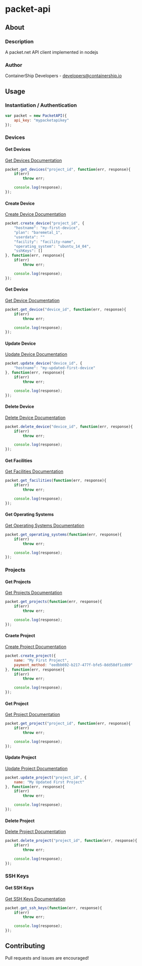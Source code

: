 # packet-api

## About

### Description
A packet.net API client implemented in nodejs

### Author
ContainerShip Developers - developers@containership.io

## Usage

### Instantiation / Authentication
```javascript
var packet = new PacketAPI({
    api_key: "mypacketapikey"
});
```

### Devices

#### Get Devices
[Get Devices Documentation](https://www.packet.net/dev/api/#devices-devices-get)
```javascript
packet.get_devices("project_id", function(err, response){
    if(err)
        throw err;

    console.log(response);
});
```

#### Create Device
[Create Device Documentation](https://www.packet.net/dev/api/#devices-devices-post)
```javascript
packet.create_device("project_id", {
    "hostname": "my-first-device",
    "plan": "baremetal_1",
    "userdata": ""
    "facility": "facility-name",
    "operating_system": "ubuntu_14_04",
    "sshKeys": []
}, function(err, response){
    if(err)
        throw err;

    console.log(response);
});
```

#### Get Device
[Get Device Documentation](https://www.packet.net/dev/api/#devices-device-get)
```javascript
packet.get_device("device_id", function(err, response){
    if(err)
        throw err;

    console.log(response);
});
```

#### Update Device
[Update Device Documentation](https://www.packet.net/dev/api/#devices-device-patch)
```javascript
packet.update_device("device_id", {
    "hostname": "my-updated-first-device"
}, function(err, response){
    if(err)
        throw err;

    console.log(response);
});
```

#### Delete Device
[Delete Device Documentation](https://www.packet.net/dev/api/#devices-device-delete)
```javascript
packet.delete_device("device_id", function(err, response){
    if(err)
        throw err;

    console.log(response);
});
```

#### Get Facilities
[Get Facilities Documentation](https://www.packet.net/dev/api/#devices-locations)
```javascript
packet.get_facilities(function(err, response){
    if(err)
        throw err;

    console.log(response);
});
```

#### Get Operating Systems
[Get Operating Systems Documentation](https://www.packet.net/dev/api/#devices-operating-systems)
```javascript
packet.get_operating_systems(function(err, response){
    if(err)
        throw err;

    console.log(response);
});
```

### Projects

#### Get Projects
[Get Projects Documentation](https://www.packet.net/dev/api/#projects-projects-get)
```javascript
packet.get_projects(function(err, response){
    if(err)
        throw err;

    console.log(response);
});
```

#### Craete Project
[Create Project Documentation](https://www.packet.net/dev/api/#projects-projects-post)
```javascript
packet.create_project({
    name: "My First Project",
    payment_method: "eedbb692-b217-477f-bfe5-8dd58df1cd09"
}, function(err, response){
    if(err)
        throw err;

    console.log(response);
});
```

#### Get Project
[Get Project Documentation](https://www.packet.net/dev/api/#projects-project-get)
```javascript
packet.get_project("project_id", function(err, response){
    if(err)
        throw err;

    console.log(response);
});
```

#### Update Project
[Update Project Documentation](https://www.packet.net/dev/api/#projects-project-patch)
```javascript
packet.update_project("project_id", {
    name: "My Updated First Project"
}, function(err, response){
    if(err)
        throw err;

    console.log(response);
});
```

#### Delete Project
[Delete Project Documentation](https://www.packet.net/dev/api/#projects-project-delete)
```javascript
packet.delete_project("project_id", function(err, response){
    if(err)
        throw err;

    console.log(response);
});
```

### SSH Keys

#### Get SSH Keys
[Get SSH Keys Documentation](https://www.packet.net/dev/api/#ssh-keys)
```javascript
packet.get_ssh_keys(function(err, response){
    if(err)
        throw err;

    console.log(response);
});
```

## Contributing
Pull requests and issues are encouraged!

